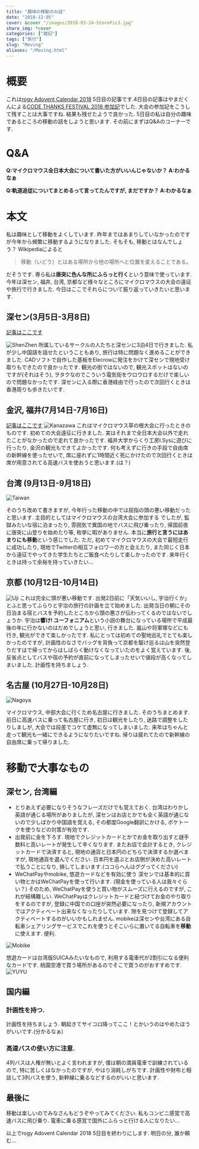 ```yaml
---
title: "趣味の移動のお話"
date: "2018-12-05"
cover: &cover "/images/2018-03-24-StorePic3.jpg"
share_img: *cover
categories: ["雑記"]
tags: ["旅行"]
slug: "Moving"
aliases: "/Moving.html"
---
```


# 概要
これは[rogy Adovent Calendar 2018](https://adventar.org/calendars/3279) 5日目の記事です.4日目の記事はやまだくんによる[CODE THANKS FESTIVAL 2018 参加記](https://blog.rogiken.org/blog/2018/12/04/code-thanks-festival-2018-%E5%8F%82%E5%8A%A0%E8%A8%98/)でした. 大会の参加記をこうして残すことは大事ですね. 結果も残せたようで良かった.
5日目の私は自分の趣味であるところの移動の話をしようと思います. その前にまずはQ&Aのコーナーです.
# Q&A
**Q:マイクロマウス全日本大会について書いた方がいいんじゃないか？**
**A:わかるなぁ**

**Q:軌道追従についてまとめるって言ってたんですが, まだですか？**
**A:わかるなぁ**

# 本文
私は趣味として移動をよくしています. 昨年まではあまりしていなかったのですが今年から頻繁に移動するようになりました. そもそも, 移動とはなんでしょう？ Wikipediaによると
> 移動（いどう）とはある場所から他の場所へと位置を変えることである。

だそうです. 専ら私は**唐突に色んな所にふらっと行く**という意味で使っています.  今年は深セン, 福井, 台湾, 京都など様々なところにマイクロマウスの大会の遠征や旅行で行きました.
今日はここでそれらについて振り返っていきたいと思います.
## 深セン(3月5日-3月8日)
[記事はここです](/posts/2018-03-24-ShenZhenTrip2018.md)

![ShenZhen](/images/2018-03-24-StorePic3.jpg)
所属しているサークルの人たちと深センに3泊4日で行きました. 私が少し中国語を話せたということもあり, 旅行は特に問題なく進めることができました. CADソフトで自作した基板をElecrowに発注をかけて深センで現地受け取りもできたので良かったです.
観光の街ではないので, 観光スポットはないのですが(それはそう), ヲタクなのでこういう電気街をウロウロするだけで楽しいので問題なかったです.
深センに入る際に香港経由で行ったので次回行くときは香港周りも歩きたいです.

## 金沢, 福井(7月14日-7月16日)
[記事はここです](/posts/2018-07-17-Kusanone2018.md)
![Kanazawa](/images/2018-07-21-Kenroku2.jpg)
これはマイクロマウス草の根大会に行ったときのものです. 初めての大会遠征に行きました. 実はそれまで全日本大会以外で走れたことがなかったので走れて良かったです. 福井大学からくり工房I.Sysに遊びに行ったり, 金沢の観光もできてよかったです.
何も考えずに行きの手段で自由席の新幹線を使ったせいで, 席に座れずに1時間近く死にかけたので次回行くときは席が用意されてる高速バスを使おうと思います.(は？)

## 台湾 (9月13日-9月18日)
![Taiwan](/images/2018-12-05-Taiwan.jpg)

そのうち改めて書きますが, 今年行った移動の中では屈指の頭の悪い移動だったと思います. 主目的としてはマイクロマウスの台湾大会に参加する でしたが, 監獄みたいな宿に泊まったり, 雰囲気で異国の地でバスに飛び乗ったり, 帰国前夜に唐突に山登りを始めたり等, 枚挙に暇がありません. 
本当に**旅行と言うにはあまりにも移動**という感じでした.
ただ, 初めてマイクロマウスの大会で最短走行に成功したり, 現地でTwitterの相互フォロワーの方と会えたり, また同じく日本から遠征でやってきた学生たちとご飯食べたりして楽しかったのです.
来年行くときは持って余裕を持っていきたい...

## 京都 (10月12日-10月14日)
![Uji](/images/2018-12-05-Uji.JPG)
これは完全に頭が悪い移動です. 出発2日前に「天気いいし, 宇治行くか」とふと思ってふらりと宇治の旅行の計画を立て始めました. 出発当日の朝にその日泊まる宿とバスを予約したところから頭の悪さが伝わってくるのではないでしょうか.
宇治は**響け! ユーフォニアム**という小説の舞台になっている場所で平成最後の年に行かないのはだめでしょうと思い, 行きました.
嵐山や将軍塚などにも行き, 観光ができて楽しかったです.
私にとっては初めての聖地巡礼でとても楽しかったのですが, 計画性のなさでバッグを背負って京都を駆け巡るは山を突然登りだすはで帰ってからはしばらく動けなくなっていたのをよく覚えています.
後, 反省点としてバスや宿の予約が直前になってしまったせいで値段が高くなってしまいました. 計画性を持ちましょう.

## 名古屋 (10月27日-10月28日)

![Nagoya](/images/2018-12-05-Nagoya.JPG)

マイクロマウス, 中部大会に行くため名古屋に行きました. そのうちまとめます.
前日に高速バスに乗って名古屋に行き, 初日は観光をしたり, 迷路で調整をしたりしましが, 大会では段差でコケて虚無になってしまいました.
来年はちゃんと走って観光も一緒にできるようになりたいですね. 帰りは疲れてたので新幹線の自由席に乗って帰りました.

# 移動で大事なもの
## 深セン, 台湾編
* とりあえず必要になりそうなフレーズだけでも覚えておく.
台湾はわりかし英語が通じる場所がありましたが, 深センはお店とかでも全く英語が通じないので少しばかり中国語を覚える, その都度Google翻訳にかける, ポケトークを使うなどの対策が有効です.
* 出発前に金を下ろす.
現地でクレジットカードとかでお金を取り出すと謎手数料と高いレートが発生して辛くなります. またお店で会計するとき, クレジットカードで決済すると, 現地の通貨と日本円のどちらで決済するか選べますが, 現地通貨を選んでください. 日本円を選ぶとお店側が決めた高いレートで払うことになり, 損してしまいます.(ココらへんはググってください)
* WeChatPayやmobike, 悠遊カードなどを有効に使う
深センでは基本的に買い物とかはWeChatPayを使って行います. (現金を使っている人は我々ぐらい？) そのため, WeChatPayを使うと買い物がスムーズに行えるのですが, これが結構難しい.
WeChatPayはクレジットカードと紐づけてお金のやり取りをするのですが, 登録に中国での口座が突然必要になったり, 新規アカウントではアクティベート出来なくなったりしています. 隙を見つけて登録してアクティベートするのがいいかもしれません.
mobikeは深センや台湾にある自転車シェアリングサービスでこれを使うとそこいらに置いてる自転車を**移動**に使えます. 便利.

![Mobike](/images/2018-03-24-Mobike1.jpg)

悠遊カードは台湾版SUICAみたいなもので, 利用する電車代が2割引になる便利なカードです. 桃園空港で買う場所があるのでそこで買うのがおすすめです.
![YUYU](/images/2018-12-05-YUYU.jpg)

## 国内編
### 計画性を持つ.
計画性を持ちましょう. 朝起きてサイコロ降ってここ！とかいうのはやめたほうがいいです.(分かるなぁ)
### 高速バスの使い方に注意.
4列バスは人権が無いとよく言われますが, 僕は朝の満員電車で訓練されているので, 特に苦しくはなかったのですが, やはり消耗しがちです. 計画性や財布と相談して3列バスを使う, 新幹線に乗るなどするのがいいと思います.

## 最後に
移動は楽しいのでみなさんもどうぞやってみてください. 私もコンビニ感覚で高速バスに飛び乗り. 電車に乗る感覚で国外にふらっと行ける人になりたい...

以上でrogy Adovent Calendar 2018 5日目を終わりにします.
明日の分, 誰か頼む...
